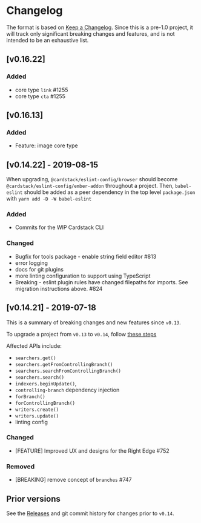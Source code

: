 # Changelog

The format is based on [Keep a Changelog](https://keepachangelog.com/en/1.0.0/).
Since this is a pre-1.0 project,
it will track only significant breaking changes
and features, and is not intended to be an exhaustive list.

## [v0.16.22]

### Added
- core type `link` #1255
- core type `cta` #1255

## [v0.16.13]

### Added

- Feature: image core type

## [v0.14.22] - 2019-08-15

When upgrading, `@cardstack/eslint-config/browser` should become `@cardstack/eslint-config/ember-addon`
throughout a project. Then, `babel-eslint` should be added as a peer dependency in the top level 
`package.json` with `yarn add -D -W babel-eslint`

### Added

- Commits for the WIP Cardstack CLI

### Changed

- Bugfix for tools package - enable string field editor #813
- error logging
- docs for git plugins
- more linting configuration to support using TypeScript
- Breaking - eslint plugin rules have changed filepaths for imports. See migration instructions above. #824

## [v0.14.21] - 2019-07-18

This is a summary of breaking changes and new features since `v0.13`.

To upgrade a project from `v0.13` to `v0.14`, follow
[these steps](https://github.com/cardstack/cardboard/issues/95)

Affected APIs include:
- `searchers.get()`
- `searchers.getFromControllingBranch()`
- `searchers.searchFromControllingBranch()`
- `searchers.search()`
- `indexers.beginUpdate()`,
- `controlling-branch` dependency injection 
- `forBranch()`
- `forControllingBranch()` 
- `writers.create()`
- `writers.update()`
- linting config

### Changed
- [FEATURE] Improved UX and designs for the Right Edge #752

### Removed
- [BREAKING] remove concept of `branches` #747

## Prior versions

See the [Releases](https://github.com/cardstack/cardstack/releases) and git commit
history for changes prior to `v0.14`.
